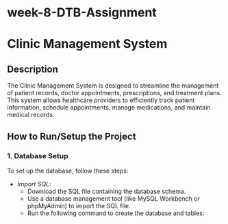 # week-8-DTB-Assignment
# Clinic Management System

## Description
The Clinic Management System is designed to streamline the management of patient records, doctor appointments, prescriptions, and treatment plans. This system allows healthcare providers to efficiently track patient information, schedule appointments, manage medications, and maintain medical records.

## How to Run/Setup the Project

### 1. Database Setup
To set up the database, follow these steps:

- *Import SQL*:
  - Download the SQL file containing the database schema.
  - Use a database management tool (like MySQL Workbench or phpMyAdmin) to import the SQL file.
  - Run the following command to create the database and tables:

